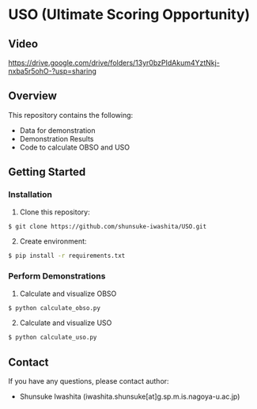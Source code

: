 # USO (Ultimate Scoring Opportunity)

## Video

https://drive.google.com/drive/folders/13yr0bzPIdAkum4YztNkj-nxba5r5ohO-?usp=sharing


## Overview

This repository contains the following:

- Data for demonstration
- Demonstration Results
- Code to calculate OBSO and USO

## Getting Started

### Installation

1. Clone this repository:

```bash
$ git clone https://github.com/shunsuke-iwashita/USO.git
```

2. Create environment:

```bash
$ pip install -r requirements.txt
```

### Perform Demonstrations

1. Calculate and visualize OBSO

```bash
$ python calculate_obso.py
```

2. Calculate and visualize USO

```bash
$ python calculate_uso.py
```

## Contact

If you have any questions, please contact author:

- Shunsuke Iwashita (iwashita.shunsuke[at]g.sp.m.is.nagoya-u.ac.jp)
